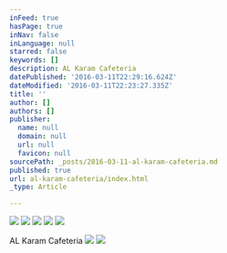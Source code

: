 ```yaml
---
inFeed: true
hasPage: true
inNav: false
inLanguage: null
starred: false
keywords: []
description: AL Karam Cafeteria
datePublished: '2016-03-11T22:29:16.624Z'
dateModified: '2016-03-11T22:23:27.335Z'
title: ''
author: []
authors: []
publisher:
  name: null
  domain: null
  url: null
  favicon: null
sourcePath: _posts/2016-03-11-al-karam-cafeteria.md
published: true
url: al-karam-cafeteria/index.html
_type: Article

---
```

![](https://the-grid-user-content.s3-us-west-2.amazonaws.com/c8aa0570-702a-4782-b843-a3073b1bd42e.jpg)
![](https://the-grid-user-content.s3-us-west-2.amazonaws.com/99c7b2cf-fa20-420c-83f1-2c638fa83f10.jpg)
![](https://the-grid-user-content.s3-us-west-2.amazonaws.com/fd34528e-6ef6-402b-a092-fa3b45375fc5.jpg)
![](https://the-grid-user-content.s3-us-west-2.amazonaws.com/ef66affb-7217-4e2f-84f6-aeab24cf7cbb.jpg)
![](https://the-grid-user-content.s3-us-west-2.amazonaws.com/09974cff-d330-40d6-8037-41d87da179dd.jpg)

AL Karam Cafeteria
![](https://the-grid-user-content.s3-us-west-2.amazonaws.com/89316f05-4207-4df2-9eb6-d9a52b6e2583.jpg)
![](https://the-grid-user-content.s3-us-west-2.amazonaws.com/aa6c62fe-21a5-4fde-8b80-29d6cce406e6.jpg)